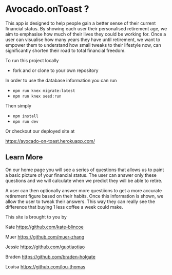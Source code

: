 # Avocado.onToast ?

This app is designed to help people gain a better sense of their current financial status. By showing each user their personalised retirement age, we aim to emphasise how much of their lives they could be working for. Once a user can visualise how many years they have until retirement, we want to empower them to understand how small tweaks to their lifestyle now, can significantly shorten their road to total financial freedom. 

To run this project locally
- fork and or clone to your own repository

In order to use the database information you can run
- `npm run knex migrate:latest`
- `npm run knex seed:run`

Then simply
- `npm install `
- `npm run dev`

Or checkout our deployed site at

https://avocado-on-toast.herokuapp.com/


## Learn More

On our home page you will see a series of questions that allows us to paint a basic picture of your financial status. The user can answer only these questions and we will calculate when we predict they will be able to retire. 

A user can then optionally answer more questiions to get a more accurate retirement figure based on their habits. Once this information is shown, we allow the user to tweak their answers. This way they can really see the difference that buying 1 less coffee a week could make.

This site is brought to you by 

Kate https://github.com/kate-blincoe

Muer https://github.com/muer-zhang

Jessie https://github.com/guotiaotiao

Braden https://github.com/braden-holgate

Louisa https://github.com/lou-thomas
